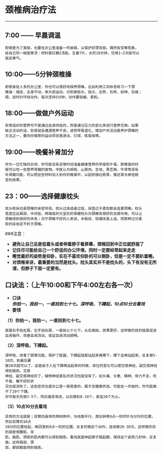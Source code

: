 # 颈椎病治疗法
                                        
---
 7:00 —— 早晨调温  
---
	即使是为了美丽，也要在办公室准备一件披肩，以保护好颈背部。偶然有受寒现象，
	给自己煎一碗驱寒汤：材料是红糖2汤匙、生姜7片，水煎10分钟，饮用1~2次就可以
	驱走寒气。

10:00——5分钟颈椎操
---

	即使身处人多的办公室，你也可以很好地保养颈椎，比如利用工间休息练习一下颈
	椎操：端坐，全身不动，单头部运动，分别做低头、抬头、左转、右转、前伸、后缩；
	顺、逆时针环绕动作。每次坚持5分钟，动作要轻缓、柔和。

18:00——做做户外运动
---

	软骨组织的营养可不是通过血液供给的，而是通过压力的变化来进行营养交换。如果
	缺乏活动的话，软骨就会遭遇营养不良，进而导致退化，增加户外活动是养护颈椎的
	方法之一，要向你推荐的运动项目是游泳、打球、练瑜伽等。


 19:00——晚餐补肾加分
---
	作为一位忙碌的白领，你可能没有足够时间准备健康营养的早餐和午餐，那晚餐的时
	候可以吃一些营养骨髓的食物。中医认为胡桃、山萸肉、生地、黑芝麻、牛骨等具有
	补肾髓功能，可以把这些材料加入到你的晚餐中，以起到强壮筋骨，推迟肾与脊柱蜕
	变的效果。

23：00——选择健康枕头
---
	枕头和床也是颈椎的亲密伴侣，枕头过高或者过低，床垫过于柔软都会连累颈椎。枕头
	宽度应达肩部，中间低，两端高的元宝形的保健枕头对颈椎有很好的支撑作用，可以让
	颈椎得到很好的休息；对于颈椎不好的人来说，木板床、棕绷床是上选，而那种过分柔
	软的床肯定不利于颈椎。



###注意：
- __避免让自己总是低着头或者伸着脖子看屏幕，颈椎回到中正位就舒服了__
- __记住尽可能给自己一个舒适的办公环境，同时一定要经常起来走走__
- __睡觉最好的姿势是仰卧，实在不喜欢仰卧的可以侧卧，但是一定不要趴着睡。__
- __对颈椎来讲，最重要的当然是枕头。枕头其实并不是枕头的，头下有没有无所谓，但脖子下面一定要有。__

## 口诀法：（上午10:00和下午4:00左右各一次）
- __口诀__  
    ___你拍一，我拍一，一直拍到七十七。深呼吸，下蹲起，10点10分去看戏___
- __要领__

__（1）你拍一，我拍一，一直拍到七十七。__

	就是右手拍左肩，左手拍右肩，一直拍七十七下。从后面拍，效果更好。这样做的目的就是促进血液循环，改善血液流动，保证血液流动顺畅。
	
__（2）深呼吸，下蹲起。__  

	深呼吸，改善了肠胃功能，保护了脏器。下蹲起就是站起来再蹲下，蹲下去再站起来。反复做5-10次。到最后要
	做20次就可以了。这是由于人在下蹲再站起来的时候，体位的变化可以使交感神经、副交感神经得到锻炼。交感
	神经、副交感神经好了，植物神经紊乱的状况也就没有了。如头痛、头晕、精神、体力不支，吃不香、睡不好的状
	况也就消失了。这些症状也是办公室一族易患的，属于亚健康状态。可能在一开始时，你可能做不了20个下蹲。
	你可每天先做3-5个，然后循息渐进，以后做到8-10个，直至20个为止。

__（3）10点10分去看戏__

	具体的方法就是；双臂向身体的两侧伸开，与地面平行，类似钟表9点一刻时针与分针的位置，然后双臂向10点
	10分的位置抬起，再回落到9点一刻的位置。反复的做这个动作。连续做20-30次。这样做的目的就是使腰肌、背
	肌、胸肌、颈部的肌肉都可以得到锻炼。看戏就是伸起脖子踮起脚，保持这个姿势几秒钟，反复做。这样肩部、颈
	部、脚部都能得到锻炼。

